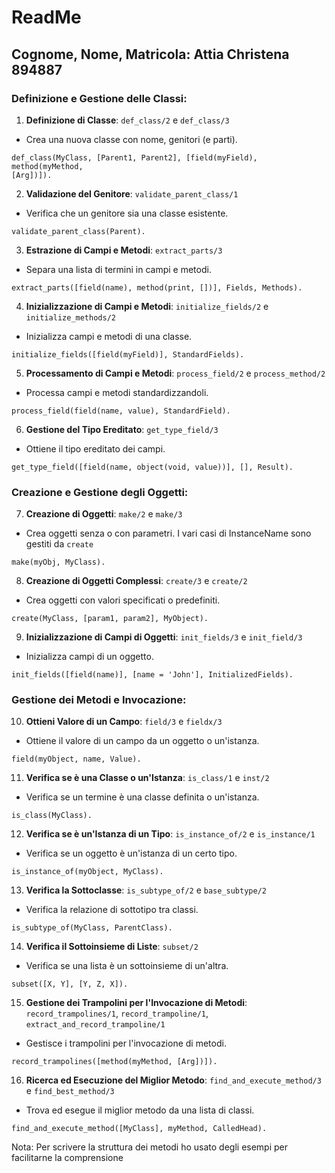 # ReadMe

## Cognome, Nome, Matricola: Attia Christena 894887

### Definizione e Gestione delle Classi:
1. **Definizione di Classe**: `def_class/2` e `def_class/3`
- Crea una nuova classe con nome, genitori (e parti).
```
def_class(MyClass, [Parent1, Parent2], [field(myField), method(myMethod,
[Arg])]).
```

2. **Validazione del Genitore**: `validate_parent_class/1`
- Verifica che un genitore sia una classe esistente.
```
validate_parent_class(Parent).
```

3. **Estrazione di Campi e Metodi**: `extract_parts/3`
- Separa una lista di termini in campi e metodi.
```
extract_parts([field(name), method(print, [])], Fields, Methods).
```

4. **Inizializzazione di Campi e Metodi**: `initialize_fields/2` e
`initialize_methods/2`
- Inizializza campi e metodi di una classe.
```
initialize_fields([field(myField)], StandardFields).
```

5. **Processamento di Campi e Metodi**: `process_field/2` e `process_method/2`
- Processa campi e metodi standardizzandoli.
```
process_field(field(name, value), StandardField).
```

6. **Gestione del Tipo Ereditato**: `get_type_field/3`
- Ottiene il tipo ereditato dei campi.
```
get_type_field([field(name, object(void, value))], [], Result).
```

### Creazione e Gestione degli Oggetti:
7. **Creazione di Oggetti**: `make/2` e `make/3`
- Crea oggetti senza o con parametri. I vari casi di InstanceName sono gestiti da `create`
```
make(myObj, MyClass).
```

8. **Creazione di Oggetti Complessi**: `create/3` e `create/2`
- Crea oggetti con valori specificati o predefiniti.
```
create(MyClass, [param1, param2], MyObject).
```

9. **Inizializzazione di Campi di Oggetti**: `init_fields/3` e `init_field/3`
- Inizializza campi di un oggetto.
```
init_fields([field(name)], [name = 'John'], InitializedFields).
```

### Gestione dei Metodi e Invocazione:
10. **Ottieni Valore di un Campo**: `field/3` e `fieldx/3`
- Ottiene il valore di un campo da un oggetto o un'istanza.
```
field(myObject, name, Value).
```

11. **Verifica se è una Classe o un'Istanza**: `is_class/1` e `inst/2`
- Verifica se un termine è una classe definita o un'istanza.
```
is_class(MyClass).
```

12. **Verifica se è un'Istanza di un Tipo**: `is_instance_of/2` e
`is_instance/1`
- Verifica se un oggetto è un'istanza di un certo tipo.
```
is_instance_of(myObject, MyClass).
```

13. **Verifica la Sottoclasse**: `is_subtype_of/2` e `base_subtype/2`
- Verifica la relazione di sottotipo tra classi.
```
is_subtype_of(MyClass, ParentClass).
```

14. **Verifica il Sottoinsieme di Liste**: `subset/2`
- Verifica se una lista è un sottoinsieme di un'altra.
```
subset([X, Y], [Y, Z, X]).
```

15. **Gestione dei Trampolini per l'Invocazione di Metodi**:
`record_trampolines/1`, `record_trampoline/1`,
`extract_and_record_trampoline/1`
- Gestisce i trampolini per l'invocazione di metodi.
```
record_trampolines([method(myMethod, [Arg])]).
```

16. **Ricerca ed Esecuzione del Miglior Metodo**: `find_and_execute_method/3`
e `find_best_method/3`
- Trova ed esegue il miglior metodo da una lista di classi.
```
find_and_execute_method([MyClass], myMethod, CalledHead).
```

Nota: Per scrivere la struttura dei metodi ho usato degli esempi per facilitarne la
comprensione
